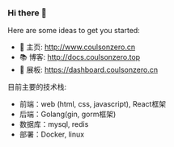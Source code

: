### Hi there 👋

<!-- **coulsonzero/coulsonzero** is a ✨ _special_ ✨ repository because its `README.md` (this file) appears on your GitHub profile. -->

Here are some ideas to get you started:

<!-- - 🌱 I’m currently learning  -->
<!-- - 👯 I’m looking to collaborate on ... -->
<!-- - 🤔 I’m looking for help with ... -->
<!-- - 💬 Ask me about ... -->
<!-- - 📫 How to reach me: ... -->
<!-- - 😄 Pronouns: ... -->
<!-- - ⚡ Fun fact: ... -->
- 🏡 主页: http://www.coulsonzero.cn
- 📚 博客: http://docs.coulsonzero.top
- 🌱 展板: https://dashboard.coulsonzero.cn


目前主要的技术栈:
- 前端：web (html, css, javascript), React框架
- 后端：Golang(gin, gorm框架)
- 数据库：mysql, redis
- 部署：Docker, linux


<!--
<img align="" height="136px" src="https://github-readme-stats.vercel.app/api?username=coulsonzero&hide_title=true&hide_border=true&show_icons=true&include_all_commits=true&line_height=21&bg_color=0,2CD8D5,C5C1FF,FFBAC3&theme=graywhite&locale=cn" /><img align="" height="136px" src="https://github-readme-stats.vercel.app/api/top-langs/?username=coulsonzero&hide_title=true&hide_border=true&layout=compact&bg_color=0,73FA79,73FDFF,D783FF&theme=graywhite&locale=cn" />
-->
